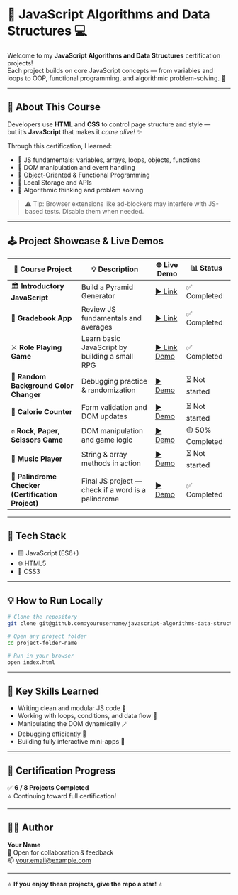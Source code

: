 # 🧠 JavaScript Algorithms and Data Structures 💻

Welcome to my **JavaScript Algorithms and Data Structures** certification projects!  
Each project builds on core JavaScript concepts — from variables and loops to OOP, functional programming, and algorithmic problem-solving. 🚀

---

## 🧩 About This Course

Developers use **HTML** and **CSS** to control page structure and style —  
but it’s **JavaScript** that makes it *come alive!* ✨  

Through this certification, I learned:
- 🧮 JS fundamentals: variables, arrays, loops, objects, functions  
- 🧱 DOM manipulation and event handling  
- 🧭 Object-Oriented & Functional Programming  
- 💾 Local Storage and APIs  
- 🧠 Algorithmic thinking and problem solving  

> ⚠️ Tip: Browser extensions like ad-blockers may interfere with JS-based tests. Disable them when needed.

---

## 🕹️ Project Showcase & Live Demos

| 🧱 Course Project | 💡 Description | 🌐 Live Demo | 📊 Status |
|------------------|----------------|---------------|------------|
| 🏛️ **Introductory JavaScript** | Build a Pyramid Generator | [▶️ Link](<YOUR_PYRAMID_LINK>) | ✅ Completed |
| 🧮 **Gradebook App** | Review JS fundamentals and averages | [▶️ Link](<YOUR_GRADEBOOK_LINK>) | ✅ Completed |
| ⚔️ **Role Playing Game** | Learn basic JavaScript by building a small RPG | [▶️ Link Demo](https://acheronx0577.github.io/JavaScript-Role-Play-Game) | ✅ Completed |
| 🎨 **Random Background Color Changer** | Debugging practice & randomization | [▶️ Demo](<YOUR_COLOR_CHANGER_LINK>) | ⏳ Not started |
| 🍎 **Calorie Counter** | Form validation and DOM updates | [▶️ Demo](<YOUR_CALORIE_COUNTER_LINK>) | ⏳ Not started |
| ✊ **Rock, Paper, Scissors Game** | DOM manipulation and game logic | [▶️ Demo](<YOUR_RPS_LINK>) | 🟡 50% Completed |
| 🎵 **Music Player** | String & array methods in action | [▶️ Demo](<YOUR_MUSIC_PLAYER_LINK>) | ⏳ Not started |
| 🔁 **Palindrome Checker (Certification Project)** | Final JS project — check if a word is a palindrome | [▶️ Demo](<YOUR_PALINDROME_LINK>) | ✅ Completed |

---

## 🧰 Tech Stack

- 🟨 JavaScript (ES6+)
- 🌐 HTML5
- 🎨 CSS3  

---

## 💡 How to Run Locally

```bash
# Clone the repository
git clone git@github.com:yourusername/javascript-algorithms-data-structures.git

# Open any project folder
cd project-folder-name

# Run in your browser
open index.html
```

---

## 🧠 Key Skills Learned

- Writing clean and modular JS code 🧩  
- Working with loops, conditions, and data flow 🔁  
- Manipulating the DOM dynamically 🪄  
- Debugging efficiently 🧹  
- Building fully interactive mini-apps 💪  

---

## 🏁 Certification Progress

✅ **6 / 8 Projects Completed**  
⭐ Continuing toward full certification!

---

## 👨‍💻 Author

**Your Name**  
💬 Open for collaboration & feedback  
📫 [your.email@example.com](mailto:your.email@example.com)

---

⭐ **If you enjoy these projects, give the repo a star!** ⭐
